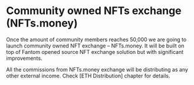 # Community owned NFTs exchange (NFTs.money)

Once the amount of community members reaches 50,000 we are going to launch community owned NFT exchange – NFTs.money. It will be built on top of Fantom opened source NFT exchange solution but with significant improvements.

All the commissions from NFTs.money exchange will be distributing as any other external income. Check \[ETH Distribution] chapter for details.
